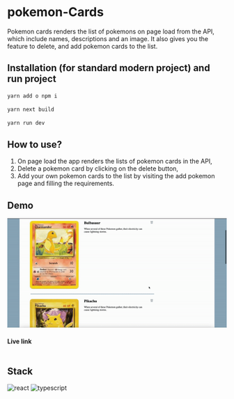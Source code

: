 # pokemon-Cards

Pokemon cards renders the list of pokemons on page load from the API, which include names, descriptions and an image. It also gives you the feature to delete, and add pokemon cards to the list.

## Installation (for standard modern project) and run project

```bash
yarn add o npm i
```

```bash
yarn next build
```

```bash
yarn run dev
```

## How to use?

1. On page load the app renders the lists of pokemon cards in the API,
2. Delete a pokemon card by clicking on the delete button,
3. Add your own pokemon cards to the list by visiting the add pokemon page and filling the requirements.

## Demo

![](poke.gif)

#### Live link

```

```

## Stack

<img src="https://cdn.freebiesupply.com/logos/large/2x/react-1-logo-png-transparent.png" alt="react" width="40" height="40"> <img src='https://cdn.worldvectorlogo.com/logos/typescript.svg' alt='typescript' width='40' height='40'>
